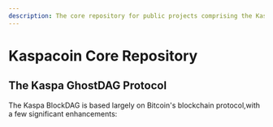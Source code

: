 ```yaml
---
description: The core repository for public projects comprising the Kaspa BlockDAG Network
---
```


# Kaspacoin Core Repository

## The Kaspa GhostDAG Protocol

The Kaspa BlockDAG is based largely on Bitcoin's blockchain protocol,with a few significant enhancements:




